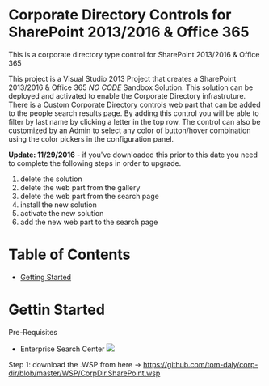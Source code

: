 # Corporate Directory Controls for SharePoint 2013/2016 & Office 365
This is a corporate directory type control for SharePoint 2013/2016 &amp; Office 365

This project is a Visual Studio 2013 Project that creates a SharePoint 2013/2016 & Office 365 *NO CODE* Sandbox Solution. This solution can be deployed and activated to enable the Corporate Directory infrastruture. There is a Custom Corporate Directory controls web part that can be added to the people search results page. By adding this control you will be able to filter by last name by clicking a letter in the top row. The control can also be customized by an Admin to select any color of button/hover combination using the color pickers in the configuration panel.

<B>Update: 11/29/2016</B> - if you've downloaded this prior to this date you need to complete the following steps in order to upgrade.
1) delete the solution
2) delete the web part from the gallery
3) delete the web part from the search page
4) install the new solution
5) activate the new solution
6) add the new web part to the search page

<h1>Table of Contents</h1>
<ul>
<li><a href="#getting-started">Getting Started</a></li>
</ul>

<h1 name="getting-started">Gettin Started</h1>
Pre-Requisites 
<ul>
  <li>Enterprise Search Center
    <img src='http://thomasdaly.net/wp-content/uploads/2016/12/ent-search-center.png'/>
  </li>
</ul>

Step 1: download the .WSP from here -> <a href='https://github.com/tom-daly/corp-dir/blob/master/WSP/CorpDir.SharePoint.wsp'>https://github.com/tom-daly/corp-dir/blob/master/WSP/CorpDir.SharePoint.wsp</a>
